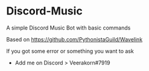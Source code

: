 # Discord-Music
A simple Discord Music Bot with basic commands

Based on https://github.com/PythonistaGuild/Wavelink

If you got some error or something you want to ask
- Add me on Discord > Veerakorn#7919
